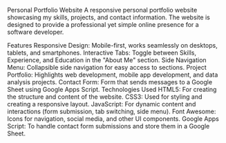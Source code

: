 Personal Portfolio Website
A responsive personal portfolio website showcasing my skills, projects, and contact information. The website is designed to provide a professional yet simple online presence for a software developer.

Features
Responsive Design: Mobile-first, works seamlessly on desktops, tablets, and smartphones.
Interactive Tabs: Toggle between Skills, Experience, and Education in the "About Me" section.
Side Navigation Menu: Collapsible side navigation for easy access to sections.
Project Portfolio: Highlights web development, mobile app development, and data analysis projects.
Contact Form: Form that sends messages to a Google Sheet using Google Apps Script.
Technologies Used
HTML5: For creating the structure and content of the website.
CSS3: Used for styling and creating a responsive layout.
JavaScript: For dynamic content and interactions (form submission, tab switching, side menu).
Font Awesome: Icons for navigation, social media, and other UI components.
Google Apps Script: To handle contact form submissions and store them in a Google Sheet.
